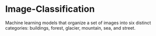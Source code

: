 # Image-Classification
Machine learning models that organize a set of images into six distinct categories: buildings, forest, glacier, mountain, sea, and street. 
